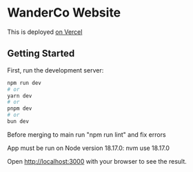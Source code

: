 # WanderCo Website
This is deployed [on Vercel](https://wandercowebsite.vercel.app/)

## Getting Started

First, run the development server:

```bash
npm run dev
# or
yarn dev
# or
pnpm dev
# or
bun dev
```

Before merging to main run "npm run lint" and fix errors

App must be run on Node version 18.17.0: nvm use 18.17.0


Open [http://localhost:3000](http://localhost:3000) with your browser to see the result.